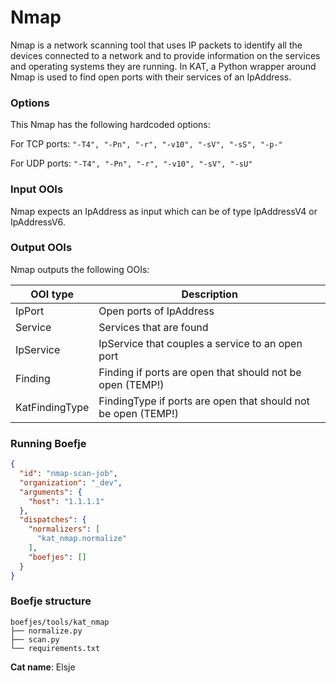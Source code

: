 # Nmap

Nmap is a network scanning tool that uses IP packets to identify all the devices connected to a network and to provide
information on the services and operating systems they are running. In KAT, a Python wrapper around Nmap is used to find
open ports with their services of an IpAddress.
### Options

This Nmap has the following hardcoded options:

For TCP ports:
`"-T4", "-Pn", "-r", "-v10", "-sV", "-sS", "-p-"`

For UDP ports:
`"-T4", "-Pn", "-r", "-v10", "-sV", "-sU"`

### Input OOIs

Nmap expects an IpAddress as input which can be of type IpAddressV4 or IpAddressV6.

### Output OOIs

Nmap outputs the following OOIs:

|OOI type|Description|
|---|---|
|IpPort|Open ports of IpAddress|
|Service|Services that are found|
|IpService|IpService that couples a service to an open port|
|Finding|Finding if ports are open that should not be open (TEMP!)|
|KatFindingType|FindingType if ports are open that should not be open (TEMP!)|
### Running Boefje

```json
{
  "id": "nmap-scan-job",
  "organization": "_dev",
  "arguments": {
    "host": "1.1.1.1"
  },
  "dispatches": {
    "normalizers": [
      "kat_nmap.normalize"
    ],
    "boefjes": []
  }
}
```

### Boefje structure

```
boefjes/tools/kat_nmap
├── normalize.py
├── scan.py
└── requirements.txt
```

**Cat name**: Elsje